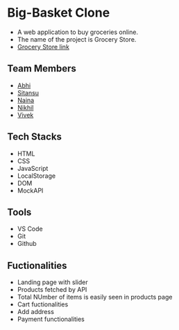 # Big-Basket Clone
 - A web application to buy groceries online.
 - The name of the project is Grocery Store.
 - [Grocery Store link](https://taupe-youtiao-44feae.netlify.app/)
 
## Team Members
 - [Abhi](https://github.com/abhi844735)
 - [Sitansu](https://github.com/sitansu04)
 - [Naina](https://github.com/NainaPremani)
 - [Nikhil](https://github.com/nikhiljangra0954)
 - [Vivek](https://github.com/agrawal-vivek)

## Tech Stacks
 - HTML
 - CSS
 - JavaScript
 - LocalStorage
 - DOM
 - MockAPI

## Tools
 - VS Code
 - Git
 - Github

## Fuctionalities
 - Landing page with slider
 - Products fetched by API
 - Total NUmber of items is easily seen in products page
 - Cart fuctionalities
 - Add address 
 - Payment functionalities
